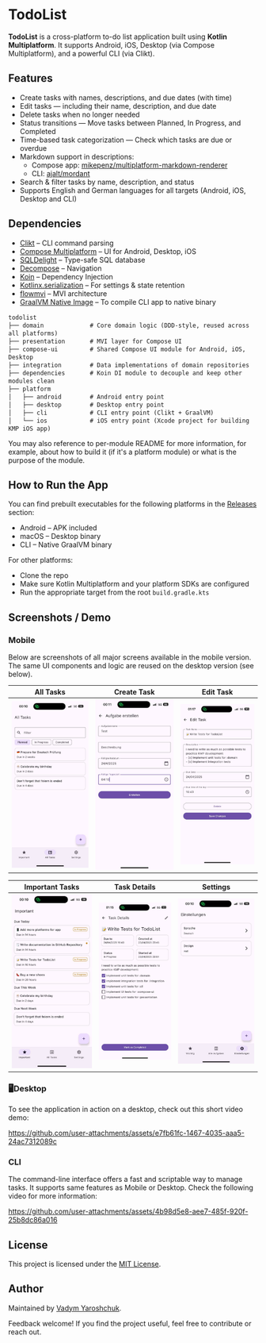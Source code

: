 # TodoList

**TodoList** is a cross-platform to-do list application built using **Kotlin Multiplatform**. It supports Android, iOS, Desktop (via Compose Multiplatform), and a powerful CLI (via Clikt).

## Features

- Create tasks with names, descriptions, and due dates (with time)
- Edit tasks — including their name, description, and due date
- Delete tasks when no longer needed
- Status transitions — Move tasks between Planned, In Progress, and Completed
- Time-based task categorization — Check which tasks are due or overdue
- Markdown support in descriptions:
  - Compose app: [mikepenz/multiplatform-markdown-renderer](https://github.com/mikepenz/multiplatform-markdown-renderer)
  - CLI: [ajalt/mordant](https://github.com/ajalt/mordant)
- Search & filter tasks by name, description, and status
- Supports English and German languages for all targets (Android, iOS, Desktop and CLI)

## Dependencies

- [Clikt](https://github.com/ajalt/clikt) – CLI command parsing
- [Compose Multiplatform](https://github.com/JetBrains/compose-multiplatform) – UI for Android, Desktop, iOS
- [SQLDelight](https://github.com/cashapp/sqldelight) – Type-safe SQL database
- [Decompose](https://github.com/arkivanov/Decompose) – Navigation
- [Koin](https://insert-koin.io) – Dependency Injection
- [Kotlinx.serialization](https://github.com/Kotlin/kotlinx.serialization) – For settings & state retention
- [flowmvi](https://github.com/MichaelRocks/FlowMVI) – MVI architecture
- [GraalVM Native Image](https://www.graalvm.org/) – To compile CLI app to native binary

```
todolist
├── domain             # Core domain logic (DDD-style, reused across all platforms)
├── presentation       # MVI layer for Compose UI
├── compose-ui         # Shared Compose UI module for Android, iOS, Desktop
├── integration        # Data implementations of domain repositories
├── dependencies       # Koin DI module to decouple and keep other modules clean
├── platform
│   ├── android        # Android entry point
│   ├── desktop        # Desktop entry point
│   ├── cli            # CLI entry point (Clikt + GraalVM)
│   └── ios            # iOS entry point (Xcode project for building KMP iOS app)
```
You may also reference to per-module README for more information, for example, about how to build it (if it's a platform module) or what is the purpose of the module.

## How to Run the App

You can find prebuilt executables for the following platforms in the [Releases](./releases) section:

- Android – APK included
- macOS – Desktop binary
- CLI – Native GraalVM binary

For other platforms:
- Clone the repo
- Make sure Kotlin Multiplatform and your platform SDKs are configured
- Run the appropriate target from the root `build.gradle.kts`


## Screenshots / Demo

### Mobile

Below are screenshots of all major screens available in the mobile version. The same UI components and logic are reused on the desktop version (see below).

| All Tasks                                               | Create Task                                               | Edit Task                                               |
|---------------------------------------------------------|-----------------------------------------------------------|---------------------------------------------------------|
| ![](docs/images/ios-app-screenshots/all-tasks-page.jpg) | ![](docs/images/ios-app-screenshots/create-task-page.jpg) | ![](docs/images/ios-app-screenshots/edit-task-page.jpg) |

| Important Tasks                                         | Task Details                                            | Settings                                               |
|---------------------------------------------------------|---------------------------------------------------------|--------------------------------------------------------|
| ![](docs/images/ios-app-screenshots/important-page.jpg) | ![](docs/images/ios-app-screenshots/view-task-page.jpg) | ![](docs/images/ios-app-screenshots/settings-page.jpg) |

### 🖥Desktop

To see the application in action on a desktop, check out this short video demo:

https://github.com/user-attachments/assets/e7fb61fc-1467-4035-aaa5-24ac7312089c

### CLI
The command-line interface offers a fast and scriptable way to manage tasks. It supports same features as Mobile or Desktop. Check the following video for more information:

https://github.com/user-attachments/assets/4b98d5e8-aee7-485f-920f-25b8dc86a016


## License

This project is licensed under the [MIT License](https://opensource.org/licenses/MIT).

## Author

Maintained by [Vadym Yaroshchuk](https://github.com/Y9vad9).

Feedback welcome! If you find the project useful, feel free to contribute or reach out.

